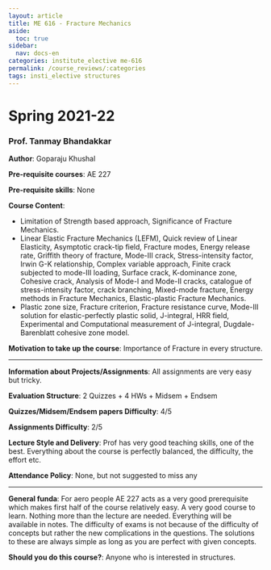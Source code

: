```yaml
---
layout: article
title: ME 616 - Fracture Mechanics
aside:
  toc: true
sidebar:
  nav: docs-en
categories: institute_elective me-616
permalink: /course_reviews/:categories
tags: insti_elective structures
---
```


# Spring 2021-22
### Prof. Tanmay Bhandakkar
**Author**: Goparaju Khushal

**Pre-requisite courses**: AE 227

**Pre-requisite skills**: None

**Course Content**: 

- Limitation of Strength based approach, Significance of Fracture Mechanics.
- Linear Elastic Fracture Mechanics (LEFM), Quick review of Linear Elasticity, Asymptotic crack-tip field, Fracture modes, Energy release rate, Griffith theory of fracture, Mode-III crack, Stress-intensity factor, Irwin G-K relationship, Complex variable approach, Finite crack subjected to mode-III loading, Surface crack, K-dominance zone, Cohesive crack, Analysis of Mode-I and Mode-II cracks, catalogue of stress-intensity factor, crack branching, Mixed-mode fracture, Energy methods in Fracture Mechanics, Elastic-plastic Fracture Mechanics.
- Plastic zone size, Fracture criterion, Fracture resistance curve, Mode-III solution for elastic-perfectly plastic solid, J-integral, HRR field, Experimental and Computational measurement of J-integral, Dugdale-Barenblatt cohesive zone model.

**Motivation to take up the course**: Importance of Fracture in every structure.

---

**Information about Projects/Assignments**: All assignments are very easy but tricky.

**Evaluation Structure**:
2 Quizzes + 4 HWs + Midsem + Endsem

**Quizzes/Midsem/Endsem papers Difficulty**: 4/5

**Assignments Difficulty**: 2/5


**Lecture Style and Delivery**:
Prof has very good teaching skills, one of the best. Everything about the course is perfectly balanced, the difficulty, the effort etc.

**Attendance Policy**: None, but not suggested to miss any

---

**General funda**: For aero people AE 227 acts as a very good prerequisite which makes first half of the course relatively easy. A very good course to learn. Nothing more than the lecture are needed. Everything will be available in notes. The difficulty of exams is not because of the difficulty of concepts but rather the new complications in the questions. The solutions to these are always simple as long as you are perfect with given concepts.

**Should you do this course?**: Anyone who is interested in structures.

